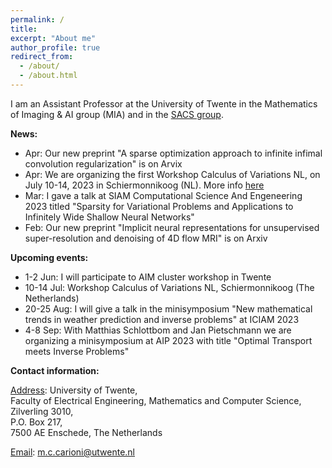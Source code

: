 ```yaml
---
permalink: /
title: 
excerpt: "About me"
author_profile: true
redirect_from: 
  - /about/
  - /about.html
---
```


I am an Assistant Professor at the University of Twente in the Mathematics of Imaging & AI group (MIA) and in the [SACS group](https://www.utwente.nl/en/eemcs/sacs/).




<b> News: </b>
  * Apr: Our new preprint "A sparse optimization approach to infinite infimal convolution regularization" is on Arvix
  * Apr: We are organizing the first Workshop Calculus of Variations NL, on July 10-14, 2023 in Schiermonnikoog (NL). More info [here](https://www.calcvar.nl/events)
  * Mar: I gave a talk at SIAM Computational Science And Engeneering 2023 titled "Sparsity for Variational Problems and Applications to Infinitely Wide Shallow Neural Networks"
  * Feb: Our new preprint "Implicit neural representations for unsupervised super-resolution and denoising of 4D flow MRI" is on Arxiv



<b> Upcoming events: </b>
  * 1-2 Jun: I will participate to AIM cluster workshop in Twente
  * 10-14 Jul: Workshop Calculus of Variations NL, Schiermonnikoog (The Netherlands)
  * 20-25 Aug: I will give a talk in the minisymposium "New mathematical trends in weather prediction and inverse problems" at ICIAM 2023
  * 4-8 Sep: With Matthias Schlottbom and Jan Pietschmann we are organizing a minisymposium at AIP 2023 with title "Optimal Transport meets Inverse Problems"   


<b> Contact information: </b>

<u>Address</u>: University of Twente, <br> 
Faculty of Electrical Engineering, Mathematics and Computer Science, <br>
Zilverling  3010, <br>
P.O. Box 217, <br>
7500 AE Enschede, The Netherlands

<u>Email</u>: m.c.carioni@utwente.nl
